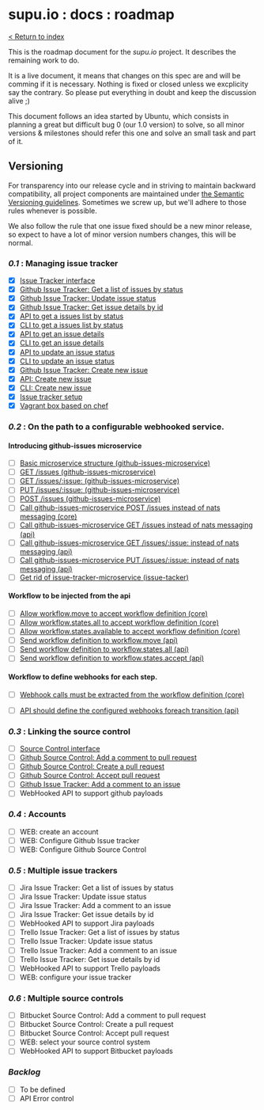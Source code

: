 # supu.io : docs : roadmap

[< Return to index](README.md)

This is the roadmap document for the *supu.io* project. It describes the
remaining work to do.

It is a live document, it means that changes on this spec are and will be
comming if it is necessary. Nothing is fixed or closed unless we excplicity say
the contrary. So please put everything in doubt and keep the discussion
alive ;)

This document follows an idea started by Ubuntu, which consists in planning a
great but difficult bug 0 (our 1.0 version) to solve, so all minor versions &
milestones should refer this one and solve an small task and part of it.

## Versioning

For transparency into our release cycle and in striving to maintain backward
compatibility, all project components are maintained under
[the Semantic Versioning guidelines](http://semver.org/). Sometimes we screw
up, but we'll adhere to those rules whenever is possible.

We also follow the rule that one issue fixed should be a new minor release, so
expect to have a lot of minor version numbers changes, this will be normal.

### *0.1* : Managing issue tracker
- [x] [Issue Tracker interface](https://github.com/supu-io/issue-tracker/issues/1)
- [x] [Github Issue Tracker: Get a list of issues by status](https://github.com/supu-io/issue-tracker/issues/2)
- [x] [Github Issue Tracker: Update issue status](https://github.com/supu-io/issue-tracker/issues/3)
- [x] [Github Issue Tracker: Get issue details by id](https://github.com/supu-io/issue-tracker/issues/5)
- [x] [API to get a issues list by status](https://github.com/supu-io/api/issues/1)
- [x] [CLI to get a issues list by status](https://github.com/supu-io/cli/issues/1)
- [x] [API to get an issue details](https://github.com/supu-io/api/issues/2)
- [x] [CLI to get an issue details](https://github.com/supu-io/cli/issues/2)
- [x] [API to update an issue status](https://github.com/supu-io/api/issues/3)
- [x] [CLI to update an issue status](https://github.com/supu-io/cli/issues/3)
- [x] [Github Issue Tracker: Create new issue](https://github.com/supu-io/issue-tracker/issues/17)
- [x] [API: Create new issue](https://github.com/supu-io/api/issues/10)
- [x] [CLI: Create new issue](https://github.com/supu-io/supu/issues/6)
- [x] [Issue tracker setup](https://github.com/supu-io/issue-tracker/issues/18)
- [x] [Vagrant box based on chef](https://github.com/supu-io/supu-chef)

### *0.2* : On the path to a configurable webhooked service.

#### Introducing github-issues microservice
- [ ] [Basic microservice structure (github-issues-microservice)](https://github.com/supu-io/github-issues-adapter/issues/1)
- [ ] [GET /issues (github-issues-microservice)](https://github.com/supu-io/github-issues-adapter/issues/2)
- [ ] [GET /issues/:issue: (github-issues-microservice)](https://github.com/supu-io/github-issues-adapter/issues/3)
- [ ] [PUT /issues/:issue: (github-issues-microservice)](https://github.com/supu-io/github-issues-adapter/issues/4)
- [ ] [POST /issues (github-issues-microservice)](https://github.com/supu-io/github-issues-adapter/issues/5)
- [ ] [Call github-issues-microservice POST /issues instead of nats messaging (core)](https://github.com/supu-io/api/issues/15)
- [ ] [Call github-issues-microservice GET /issues instead of nats messaging (api)](https://github.com/supu-io/api/issues/14)
- [ ] [Call github-issues-microservice GET /issues/:issue: instead of nats messaging (api)](https://github.com/supu-io/api/issues/13)
- [ ] [Call github-issues-microservice PUT /issues/:issue: instead of nats messaging (api)](https://github.com/supu-io/api/issues/12)
- [ ] [Get rid of issue-tracker-microservice (issue-tacker)](https://github.com/supu-io/issue-tracker/issues/23)

#### Workflow to be injected from the api
- [ ] [Allow workflow.move to accept workflow definition (core)](https://github.com/supu-io/core/issues/5)
- [ ] [Allow workflow.states.all to accept workflow definition (core)](https://github.com/supu-io/core/issues/6)
- [ ] [Allow workflow.states.available to accept workflow definition (core)](https://github.com/supu-io/core/issues/7)
- [ ] [Send workflow definition to workflow.move (api)](https://github.com/supu-io/api/issues/16)
- [ ] [Send workflow definition to workflow.states.all (api)](https://github.com/supu-io/api/issues/17)
- [ ] [Send workflow definition to workflow.states.accept (api)](https://github.com/supu-io/api/issues/18)

#### Workflow to define webhooks for each step.
- [ ] [Webhook calls must be extracted from the workflow definition (core)](https://github.com/supu-io/core/issues/4)
- [ ] [API should define the configured webhooks foreach transition (api)](https://github.com/supu-io/api/issues/19)


### *0.3* : Linking the source control
- [ ] [Source Control interface](https://github.com/supu-io/source-control/issues/1)
- [ ] [Github Source Control: Add a comment to pull request](https://github.com/supu-io/source-control/issues/2)
- [ ] [Github Source Control: Create a pull request](https://github.com/supu-io/source-control/issues/3)
- [ ] [Github Source Control: Accept pull request](https://github.com/supu-io/source-control/issues/4)
- [ ] [Github Issue Tracker: Add a comment to an issue](https://github.com/supu-io/issue-tracker/issues/4)
- [ ] WebHooked API to support github payloads

### *0.4* : Accounts
- [ ] WEB: create an account
- [ ] WEB: Configure Github Issue tracker
- [ ] WEB: Configure Github Source Control

### *0.5* : Multiple issue trackers 
- [ ] Jira Issue Tracker: Get a list of issues by status
- [ ] Jira Issue Tracker: Update issue status
- [ ] Jira Issue Tracker: Add a comment to an issue
- [ ] Jira Issue Tracker: Get issue details by id
- [ ] WebHooked API to support Jira payloads
- [ ] Trello Issue Tracker: Get a list of issues by status
- [ ] Trello Issue Tracker: Update issue status
- [ ] Trello Issue Tracker: Add a comment to an issue
- [ ] Trello Issue Tracker: Get issue details by id
- [ ] WebHooked API to support Trello payloads
- [ ] WEB: configure your issue tracker

### *0.6* : Multiple source controls
- [ ] Bitbucket Source Control: Add a comment to pull request
- [ ] Bitbucket Source Control: Create a pull request
- [ ] Bitbucket Source Control: Accept pull request
- [ ] WEB: select your source control system
- [ ] WebHooked API to support Bitbucket payloads

### *Backlog*
- [ ] To be defined
- [ ] API Error control

